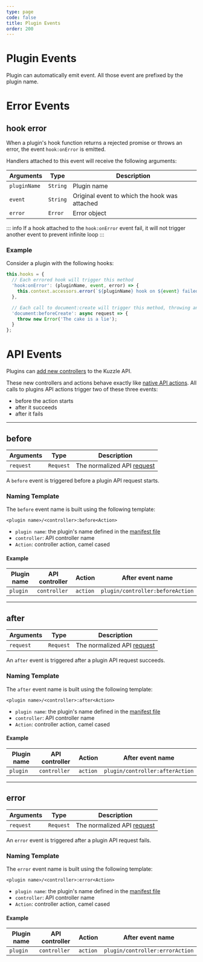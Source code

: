 ```yaml
---
type: page
code: false
title: Plugin Events
order: 200
---
```


# Plugin Events

Plugin can automatically emit event. All those event are prefixed by the plugin name.

# Error Events

## hook error

When a plugin's hook function returns a rejected promise or throws an error, the event `hook:onError` is emitted.  

Handlers attached to this event will receive the following arguments:

| Arguments    | Type     | Description                                   |
|--------------|----------|-----------------------------------------------|
| `pluginName` | `String` | Plugin name                                   |
| `event`      | `String` | Original event to which the hook was attached |
| `error`      | `Error`  | Error object                                  |

::: info
If a hook attached to the `hook:onError` event fail, it will not trigger another event to prevent infinite loop
:::

### Example

Consider a plugin with the following hooks:

```js
this.hooks = {
  // Each errored hook will trigger this method
  'hook:onError': (pluginName, event, error) => {
    this.context.accessors.error(`${pluginName} hook on ${event} failed: ${error.message}`)
  },

  // Each call to document:create will trigger this method, throwing an error
  'document:beforeCreate': async request => {
    throw new Error('The cake is a lie');
  }   
};
```

# API Events

Plugins can [add new controllers](/core/2/plugins/guides/controllers) to the Kuzzle API.

These new controllers and actions behave exactly like [native API actions](/core/2/plugins/guides/events/api-events).
All calls to plugins API actions trigger two of these three events:

- before the action starts
- after it succeeds
- after it fails

---

## before

| Arguments | Type      | Description                                                                       |
|-----------|-----------|-----------------------------------------------------------------------------------|
| `request` | `Request` | The normalized API [request](/core/2/plugins/plugin-context/constructors/request) |

A `before` event is triggered before a plugin API request starts.

### Naming Template

The `before` event name is built using the following template:

`<plugin name>/<controller>:before<Action>`

- `plugin name`: the plugin's name defined in the [manifest file](/core/2/plugins/essentials/getting-started#prerequisites)
- `controller`: API controller name
- `Action`: controller action, camel cased

#### Example

| Plugin name | API controller | Action   | After event name                 |
|-------------|----------------|----------|----------------------------------|
| `plugin`    | `controller`   | `action` | `plugin/controller:beforeAction` |

---

## after

| Arguments | Type      | Description                                                                       |
|-----------|-----------|-----------------------------------------------------------------------------------|
| `request` | `Request` | The normalized API [request](/core/2/plugins/plugin-context/constructors/request) |

An `after` event is triggered after a plugin API request succeeds.

### Naming Template

The `after` event name is built using the following template:

`<plugin name>/<controller>:after<Action>`

- `plugin name`: the plugin's name defined in the [manifest file](/core/2/plugins/essentials/getting-started#prerequisites)
- `controller`: API controller name
- `Action`: controller action, camel cased

#### Example

| Plugin name | API controller | Action   | After event name                |
|-------------|----------------|----------|---------------------------------|
| `plugin`    | `controller`   | `action` | `plugin/controller:afterAction` |

---

## error

| Arguments | Type      | Description                                                                       |
|-----------|-----------|-----------------------------------------------------------------------------------|
| `request` | `Request` | The normalized API [request](/core/2/plugins/plugin-context/constructors/request) |

An `error` event is triggered after a plugin API request fails.

### Naming Template

The `error` event name is built using the following template:

`<plugin name>/<controller>:error<Action>`

- `plugin name`: the plugin's name defined in the [manifest file](/core/2/plugins/essentials/getting-started#prerequisites)
- `controller`: API controller name
- `Action`: controller action, camel cased

#### Example

| Plugin name | API controller | Action   | After event name                |
|-------------|----------------|----------|---------------------------------|
| `plugin`    | `controller`   | `action` | `plugin/controller:errorAction` |
